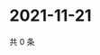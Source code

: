 # 2021-11-21

共 0 条

<!-- BEGIN WEIBO -->
<!-- 最后更新时间 Sun Nov 21 2021 08:40:11 GMT+0800 (China Standard Time) -->

<!-- END WEIBO -->
